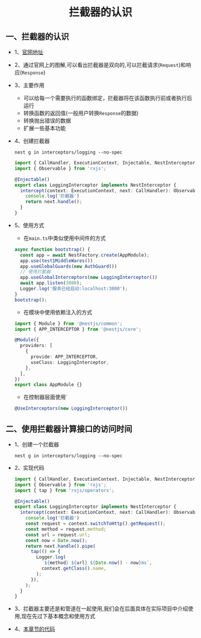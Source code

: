 # <center>拦截器的认识</center>

## 一、拦截器的认识

* 1、[官网地址](https://docs.nestjs.com/interceptors)
* 2、通过官网上的图解,可以看出拦截器是双向的,可以拦截请求(`Request`)和响应(`Response`)
* 3、主要作用
  * 可以给每一个需要执行的函数绑定，拦截器将在该函数执行前或者执行后运行
  * 转换函数的返回值(一般用户转换`Response`的数据)
  * 转换抛出错误的数据
  * 扩展一些基本功能

* 4、创建拦截器
  ```shell
  nest g in interceptors/logging --no-spec
  ```

  ```ts
  import { CallHandler, ExecutionContext, Injectable, NestInterceptor } from '@nestjs/common';
  import { Observable } from 'rxjs';

  @Injectable()
  export class LoggingInterceptor implements NestInterceptor {
    intercept(context: ExecutionContext, next: CallHandler): Observable<any> {
      console.log('拦截器')
      return next.handle();
    }
  }
  ```

* 5、使用方式
  
  * 在`main.ts`中类似使用中间件的方式

  ```ts
  async function bootstrap() {
    const app = await NestFactory.create(AppModule);
    app.use(test1MiddleWares())
    app.useGlobalGuards(new AuthGuard())
    // 使用拦截器
    app.useGlobalInterceptors(new LoggingInterceptor())
    await app.listen(3000);
    Logger.log('服务已经启动:localhost:3000');
  }
  bootstrap();
  ```

  * 在模块中使用依赖注入的方式

  ```ts
  import { Module } from '@nestjs/common';
  import { APP_INTERCEPTOR } from '@nestjs/core';

  @Module({
    providers: [
      {
        provide: APP_INTERCEPTOR,
        useClass: LoggingInterceptor,
      },
    ],
  })
  export class AppModule {}
  ```

  * 在控制器层面使用`

  ```ts
  @UseInterceptors(new LoggingInterceptor())
  ```

## 二、使用拦截器计算接口的访问时间
* 1、创建一个拦截器

  ```shell
  nest g in interceptors/logging --no-spec
  ```

* 2、实现代码

  ```ts
  import { CallHandler, ExecutionContext, Injectable, NestInterceptor, Logger } from '@nestjs/common';
  import { Observable } from 'rxjs';
  import { tap } from 'rxjs/operators';

  @Injectable()
  export class LoggingInterceptor implements NestInterceptor {
    intercept(context: ExecutionContext, next: CallHandler): Observable<any> {
      console.log('拦截器')
      const request = context.switchToHttp().getRequest();
      const method = request.method;
      const url = request.url;
      const now = Date.now();
      return next.handle().pipe(
        tap(() => {
          Logger.log(
            `${method} ${url} ${Date.now() - now}ms`,
            context.getClass().name,
          );
        }),
      );
    }
  }
  ```

* 3、拦截器主要还是和管道在一起使用,我们会在后面具体在实际项目中介绍使用,现在先过下基本概念和使用方式
* 4、[本章节的代码](https://github.com/kuangshp/nest-book-code/tree/22.interceptors)